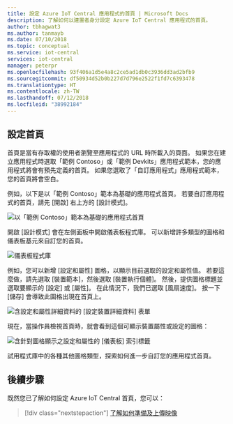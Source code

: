 ```yaml
---
title: 設定 Azure IoT Central 應用程式的首頁 | Microsoft Docs
description: 了解如何以建置者身分設定 Azure IoT Central 應用程式的首頁。
author: tbhagwat3
ms.author: tanmayb
ms.date: 07/10/2018
ms.topic: conceptual
ms.service: iot-central
services: iot-central
manager: peterpr
ms.openlocfilehash: 93f406a1d5e4a8c2ce5ad1db0c3936dd3ad2bfb9
ms.sourcegitcommit: df50934d52b0b227d7d796e2522f1fd7c6393478
ms.translationtype: HT
ms.contentlocale: zh-TW
ms.lasthandoff: 07/12/2018
ms.locfileid: "38992184"
---
```

## <a name="configuring-homepage"></a>設定首頁

首頁是當有存取權的使用者瀏覽至應用程式的 URL 時所載入的頁面。 如果您在建立應用程式時選取「範例 Contoso」或「範例 Devkits」應用程式範本，您的應用程式將會有預先定義的首頁。 如果您選取了「自訂應用程式」應用程式範本，您的首頁將會空白。

例如，以下是以「範例 Contoso」範本為基礎的應用程式首頁。 若要自訂應用程式的首頁，請先 [開啟] 右上方的 [設計模式]。 

![以「範例 Contoso」範本為基礎的應用程式首頁](media\howto-configure-homepage\image1.png)

開啟 [設計模式] 會在左側面板中開啟儀表板程式庫。 可以新增許多類型的圖格和儀表板基元來自訂您的首頁。

![儀表板程式庫](media\howto-configure-homepage\image2.png)

例如，您可以新增 [設定和屬性] 圖格，以顯示目前選取的設定和屬性值。 若要這麼做，請先選取 [裝置範本]，然後選取 [裝置執行個體]。 然後，提供圖格標題並選取要顯示的 [設定] 或 [屬性]。 在此情況下，我們已選取 [風扇速度]。 按一下 [儲存] 會導致此圖格出現在首頁上。

![含設定和屬性詳細資料的 [設定裝置詳細資料] 表單](media\howto-configure-homepage\image3.png)

現在，當操作員檢視首頁時，就會看到這個可顯示裝置屬性或設定的圖格：

![含針對圖格顯示之設定和屬性的 [儀表板] 索引標籤](media\howto-configure-homepage\image4.png)

試用程式庫中的各種其他圖格類型，探索如何進一步自訂您的應用程式首頁。

## <a name="next-steps"></a>後續步驟

既然您已了解如何設定 Azure IoT Central 首頁，您可以：

> [!div class="nextstepaction"]
> [了解如何準備及上傳映像](howto-prepare-images.md)
